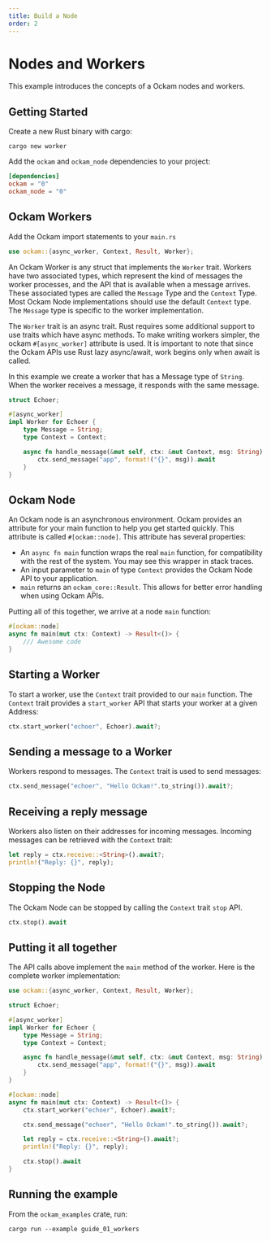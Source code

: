 ```yaml
---
title: Build a Node
order: 2
---
```


# Nodes and Workers

This example introduces the concepts of a Ockam nodes and workers.

## Getting Started

Create a new Rust binary with cargo:

```shell
cargo new worker
```

Add the `ockam` and `ockam_node` dependencies to your project:

```toml
[dependencies]
ockam = "0"
ockam_node = "0"
```

## Ockam Workers

Add the Ockam import statements to your `main.rs`

```rust
use ockam::{async_worker, Context, Result, Worker};
```

An Ockam Worker is any struct that implements the `Worker` trait. Workers have two associated types, which represent the
kind of messages the worker processes, and the API that is available when a message arrives. These associated types are
called the `Message` Type and the `Context` Type. Most Ockam Node implementations should use the default `Context` type.
The `Message` type is specific to the worker implementation.

The `Worker` trait is an async trait. Rust requires some additional support to use traits which have async methods. To
make writing workers simpler, the ockam `#[async_worker]` attribute is used. It is important to note that since the Ockam
APIs use Rust lazy async/await, work begins only when await is called.

In this example we create a worker that has a Message type of `String`. When the worker receives a message, it responds
with the same message.

```rust
struct Echoer;

#[async_worker]
impl Worker for Echoer {
    type Message = String;
    type Context = Context;

    async fn handle_message(&mut self, ctx: &mut Context, msg: String) -> Result<()> {
        ctx.send_message("app", format!("{}", msg)).await
    }
}
```

## Ockam Node

An Ockam node is an asynchronous environment. Ockam provides an attribute for your main function to help you get started
quickly. This attribute is called `#[ockam::node]`. This attribute has several properties:

- An `async fn main` function wraps the real `main` function, for compatibility with the rest of the system. You may see this wrapper in stack traces.
- An input parameter to `main` of type `Context` provides the Ockam Node API to your application.
- `main` returns an `ockam_core::Result`. This allows for better error handling when using Ockam APIs.

Putting all of this together, we arrive at a node `main` function:

```rust
#[ockam::node]
async fn main(mut ctx: Context) -> Result<()> {
    /// Awesome code
}
```

## Starting a Worker

To start a worker, use the `Context` trait provided to our `main` function. The `Context` trait provides a `start_worker`
API that starts your worker at a given Address:

```rust
ctx.start_worker("echoer", Echoer).await?;
```

## Sending a message to a Worker

Workers respond to messages. The `Context` trait is used to send messages:

```rust
ctx.send_message("echoer", "Hello Ockam!".to_string()).await?;
```

## Receiving a reply message

Workers also listen on their addresses for incoming messages. Incoming messages can be retrieved with the `Context` trait:

```rust
let reply = ctx.receive::<String>().await?;
println!("Reply: {}", reply);
```

## Stopping the Node

The Ockam Node can be stopped by calling the `Context` trait `stop` API.

```rust
ctx.stop().await
```

## Putting it all together

The API calls above implement the `main` method of the worker. Here is the complete worker implementation:

```rust
use ockam::{async_worker, Context, Result, Worker};

struct Echoer;

#[async_worker]
impl Worker for Echoer {
    type Message = String;
    type Context = Context;

    async fn handle_message(&mut self, ctx: &mut Context, msg: String) -> Result<()> {
        ctx.send_message("app", format!("{}", msg)).await
    }
}

#[ockam::node]
async fn main(mut ctx: Context) -> Result<()> {
    ctx.start_worker("echoer", Echoer).await?;

    ctx.send_message("echoer", "Hello Ockam!".to_string()).await?;

    let reply = ctx.receive::<String>().await?;
    println!("Reply: {}", reply);

    ctx.stop().await
}
```

## Running the example

From the `ockam_examples` crate, run:

```shell
cargo run --example guide_01_workers
```
